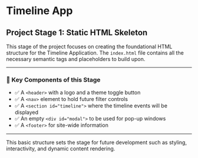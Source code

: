 # Timeline App

## Project Stage 1: Static HTML Skeleton

This stage of the project focuses on creating the foundational HTML structure for the Timeline Application. The `index.html` file contains all the necessary semantic tags and placeholders to build upon.

---

### 🔧 Key Components of this Stage

- ✅ A `<header>` with a logo and a theme toggle button
- ✅ A `<nav>` element to hold future filter controls
- ✅ A `<section id="timeline">` where the timeline events will be displayed
- ✅ An empty `<div id="modal">` to be used for pop-up windows
- ✅ A `<footer>` for site-wide information

---

This basic structure sets the stage for future development such as styling, interactivity, and dynamic content rendering.
